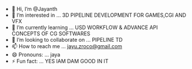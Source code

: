 - 👋 Hi, I’m @Jayanth
- 👀 I’m interested in ... 3D PIPELINE DEVELOPMENT FOR GAMES,CGI AND VFX
- 🌱 I’m currently learning ... USD WORKFLOW & ADVANCE API CONCEPTS OF CG SOFTWARES
- 💞️ I’m looking to collaborate on ... PIPELINE TD
- 📫 How to reach me ... jayu.zroco@gmail.com
- 😄 Pronouns: ... jaya
- ⚡ Fun fact: ... YES IAM DAM GOOD IN IT

<!---
jayanthzarco/jayanthzarco is a ✨ special ✨ repository because its `README.md` (this file) appears on your GitHub profile.
You can click the Preview link to take a look at your changes.
--->
